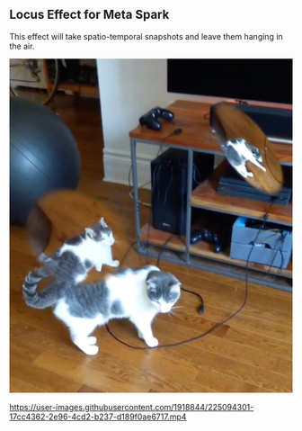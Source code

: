 ## Locus Effect for Meta Spark

This effect will take spatio-temporal snapshots and leave them hanging in the air. 

![demo.jpg](demo.jpg)

https://user-images.githubusercontent.com/1918844/225094301-17cc4362-2e96-4cd2-b237-d189f0ae6717.mp4
